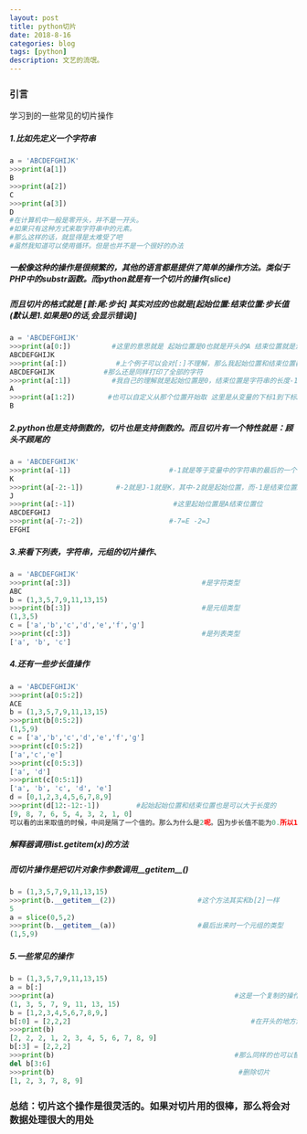 ```yaml
---
layout: post
title: python切片
date: 2018-8-16
categories: blog
tags: [python]
description: 文艺的流氓。
---
```

### 引言 ###
学习到的一些常见的切片操作
##### 1.比如先定义一个字符串 #####

```python
a = 'ABCDEFGHIJK'
>>>print(a[1])
B
>>>print(a[2])
C
>>>print(a[3])
D
#在计算机中一般是零开头，并不是一开头。
#如果只有这种方式来取字符串中的元素。
#那么这样的话，就显得是太难受了吧
#虽然我知道可以使用循环。但是也并不是一个很好的办法
```
##### 一般像这种的操作是很频繁的，其他的语言都是提供了简单的操作方法。类似于PHP中的substr函数。而python就是有一个切片的操作(slice) #####
##### 而且切片的格式就是 [首:尾:步长] 其实对应的也就是[起始位置:结束位置:步长值(默认是1.如果是0的话,会显示错误)] #####
 ```python
 a = 'ABCDEFGHIJK'
>>>print(a[0:])          #这里的意思就是 起始位置是0也就是开头的A 结束位置就是没有说明,那么就是全部
ABCDEFGHIJK 
>>>print(a[:])            #上个例子可以会对[:]不理解，那么我起始位置和结束位置都没有位置。
ABCDEFGHIJK            #那么还是同样打印了全部的字符
>>>print(a[:1])          #我自己的理解就是起始位置是0，结束位置是字符串的长度-1(在没有定义首尾长度的时候)
A
>>>print(a[1:2])        #也可以自定义从那个位置开始取 这里是从变量的下标1到下标2开始取，就是B
B
 ```
##### 2.python也是支持倒数的，切片也是支持倒数的。而且切片有一个特性就是：顾头不顾尾的 ##### 
 ```python
 a = 'ABCDEFGHIJK'
>>>print(a[-1])                        #-1就是等于变量中的字符串的最后的一个字符 取倒数的第一个字符
K
>>>print(a[-2:-1])        #-2就是J-1就是K，其中-2就是起始位置，而-1是结束位置。所以才是J (不会包括结束位置)
J
>>>print(a[:-1])                        #这里起始位置是A结束位置位
ABCDEFGHIJ
>>>print(a[-7:-2])                     #-7=E -2=J
EFGHI
 ```
##### 3.来看下列表，字符串，元组的切片操作、 #####
 ```python
 a = 'ABCDEFGHIJK'
>>>print(a[:3])                                #是字符类型
ABC
b = (1,3,5,7,9,11,13,15)
>>>print(b[:3])                                #是元组类型
(1,3,5)
c = ['a','b','c','d','e','f','g']
>>>print(c[:3])                                #是列表类型
['a', 'b', 'c']
 ```
##### 4.还有一些步长值操作 #####
 ```python
 a = 'ABCDEFGHIJK'
>>>print(a[0:5:2])                           
ACE
b = (1,3,5,7,9,11,13,15)
>>>print(b[0:5:2])
(1,5,9)
c = ['a','b','c','d','e','f','g']
>>>print(c[0:5:2])
['a','c','e']
>>>print(c[0:5:3])
['a', 'd']
>>>print(c[0:5:1])
['a', 'b', 'c', 'd', 'e']
d = [0,1,2,3,4,5,6,7,8,9]
>>>print(d[12:-12:-1])         #起始起始位置和结束位置也是可以大于长度的
[9, 8, 7, 6, 5, 4, 3, 2, 1, 0]
可以看的出来取值的时候，中间是隔了一个值的。那么为什么是2呢。因为步长值不能为0.所以1就是默认的没有变化的
 ```
##### 解释器调用list.__getitem__(x)的方法 #####
##### 而切片操作是把切片对象作参数调用__getitem__() #####
 ```python
 b = (1,3,5,7,9,11,13,15)
>>>print(b.__getitem__(2))                    #这个方法其实和b[2]一样
5
a = slice(0,5,2)
>>>print(b.__getitem__(a))                    #最后出来时一个元组的类型
(1,5,9)
 ```
##### 5.一些常见的操作 #####
 ```python
 b = (1,3,5,7,9,11,13,15)
a = b[:]
>>>print(a)                                            #这是一个复制的操作    
(1, 3, 5, 7, 9, 11, 13, 15)
b = [1,2,3,4,5,6,7,8,9,]
b[:0] = [2,2,2]                                            #在开头的地方添加元素
>>>print(b)
[2, 2, 2, 1, 2, 3, 4, 5, 6, 7, 8, 9]
b[:3] = [2,2,2]
>>>print(b)                                            #那么同样的也可以替换掉
del b[3:6]
>>>print(b)                                             #删除切片
[1, 2, 3, 7, 8, 9] 
 ```
### 总结：切片这个操作是很灵活的。如果对切片用的很棒，那么将会对数据处理很大的用处 ###

